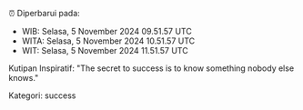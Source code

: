 ⏰ Diperbarui pada:
- WIB: Selasa, 5 November 2024 09.51.57 UTC
- WITA: Selasa, 5 November 2024 10.51.57 UTC
- WIT: Selasa, 5 November 2024 11.51.57 UTC

Kutipan Inspiratif:
"The secret to success is to know something nobody else knows."


Kategori: success

